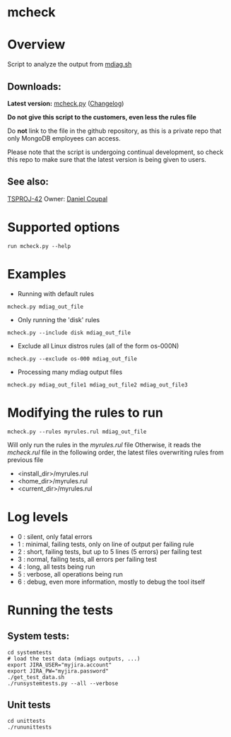 mcheck
======

# Overview

Script to analyze the output from [mdiag.sh](https://github.com/10gen/support-tools/raw/master/mdiag/mdiag.sh)

## Downloads:

**Latest version:** [mcheck.py](https://github.com/10gen/support-tools/raw/master/mcheck/mcheck.py)  ([Changelog](https://github.com/10gen/support-tools/commits/master/mcheck/mcheck.py))

**Do not give this script to the customers, even less the rules file**

Do **not** link to the file in the github repository, as this is a private repo that only MongoDB
employees can access.

Please note that the script is undergoing continual development, so check this repo to make sure
that the latest version is being given to users.

## See also:

[TSPROJ-42](https://jira.mongodb.org/browse/TSPROJ-42)
Owner: [Daniel Coupal](mailto:daniel.coupal@mongodb.com)


# Supported options

```
run mcheck.py --help
```

# Examples

  * Running with default rules

```  
mcheck.py mdiag_out_file
```

  * Only running the 'disk' rules

```
mcheck.py --include disk mdiag_out_file
```
    
  * Exclude all Linux distros rules (all of the form os-000N)

```
mcheck.py --exclude os-000 mdiag_out_file
```
    
  * Processing many mdiag output files

```
mcheck.py mdiag_out_file1 mdiag_out_file2 mdiag_out_file3
```

# Modifying the rules to run

```
mcheck.py --rules myrules.rul mdiag_out_file
```
  
  Will only run the rules in the *myrules.rul* file
  Otherwise, it reads the *mcheck.rul* file in the following order, the latest files overwriting rules from previous file
  
  * \<install_dir\>/myrules.rul
  * \<home_dir\>/myrules.rul
  * \<current_dir\>/myrules.rul
  
# Log levels
  
  * 0 : silent, only fatal errors
  * 1 : minimal, failing tests, only on line of output per failing rule
  * 2 : short, failing tests, but up to 5 lines (5 errors) per failing test
  * 3 : normal, failing tests, all errors per failing test
  * 4 : long, all tests being run
  * 5 : verbose, all operations being run
  * 6 : debug, even more information, mostly to debug the tool itself
  
# Running the tests

## System tests:

```
cd systemtests
# load the test data (mdiags outputs, ...)
export JIRA_USER="myjira.account"
export JIRA_PW="myjira.password"
./get_test_data.sh
./runsystemtests.py --all --verbose
```

## Unit tests

```
cd unittests
./rununittests
```
